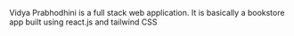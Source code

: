 Vidya Prabhodhini is a full stack web application. It is basically a bookstore app built using react.js and tailwind CSS
